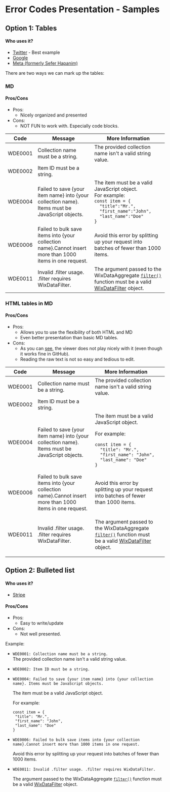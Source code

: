 # Error Codes Presentation - Samples

## Option 1: Tables

#### Who uses it?
* [Twitter](https://developer.twitter.com/ja/docs/basics/response-codes) - Best example
* [Google](https://developers.google.com/maps/documentation/javascript/error-messages)
* [Meta (formerly Sefer Hapanim)](https://developers.facebook.com/docs/marketing-api/error-reference/)

There are two ways we can mark up the tables:

### MD

#### Pros/Cons
* Pros:
    * Nicely organized and presented
* Cons:
    * NOT FUN to work with. Especially code blocks.

| Code    |Message                                                             | More Information |
|---------|--------------------------------------------------------------------|-------------|
| WDE0001 | Collection name must be a string.| The provided collection name isn't a valid string value.|
| WDE0002 | Item ID must be a string.|             |
| WDE0004 | Failed to save {your item name} into {your collection name}. Items must be JavaScript objects.| The item must be a valid JavaScript object. <br>For example: <br>`const item = {`<br>`  "title":"Mr.",`<br>`  "first_name":"John",`<br>`  "last_name":"Doe"`<br>`}`|
| WDE0006 | Failed to bulk save items into {your collection name}.Cannot insert more than 1000 items in one request.| Avoid this error by splitting up your request into batches of fewer than 1000 items.|
|WDE0011| Invalid .filter usage. .filter requires WixDataFilter.| The argument passed to the WixDataAggregate [`filter()`](https://www.wix.com/velo/reference/wix-data/wixdataaggregate/filter) function must be a valid [WixDataFilter](https://www.wix.com/velo/reference/wix-data/wixdatafilter) object.|

### HTML tables in MD

#### Pros/Cons
* Pros:
  * Allows you to use the flexibility of both HTML and MD
  * Even better presentation than basic MD tables.
* Cons:
  * As you can [see](https://www.wix.com/velo/reference/wix-data/error-codes?branch=error-codes-test), the viewer does not play nicely with it (even though it works fine in GitHub).
  * Reading the raw text is not so easy and tedious to edit.

<table>
<thead>
<tr>
<th>Code</th>
<th>Message</th>
<th>More Information</th>
<th></th>
</tr>
</thead>
<tbody>
<tr>
<td>WDE0001</td>
<td>Collection name must be a string.</td>
<td>The provided collection name isn't a valid string value.</td>
<td></td>
</tr>
<tr>
<td>WDE0002</td>
<td>Item ID must be a string.</td>
<td></td>
<td></td>
</tr>
<tr>
<td>WDE0004</td>
<td>Failed to save {your item name} into {your collection name}. Items must be JavaScript objects.</td>
<td>
The item must be a valid JavaScript object.
    
For example:
      
```JS
const item = {
  "title": "Mr.",
  "first_name": "John",
  "last_name": "Doe"
} 
```
  
</td>
<td></td>
</tr>
<tr>
<td>WDE0006</td>
<td>Failed to bulk save items into {your collection name}.Cannot insert more than 1000 items in one request.</td>
<td>Avoid this error by splitting up your request into batches of fewer than 1000 items.</td>
<td></td>
</tr>
<tr>
<td>WDE0011</td>
<td>Invalid .filter usage. .filter requires WixDataFilter.</td>
<td>

The argument passed to the WixDataAggregate [`filter()`](https://www.wix.com/velo/reference/wix-data/wixdataaggregate/filter) function must be a valid [WixDataFilter](https://www.wix.com/velo/reference/wix-data/wixdatafilter) object.
  
</td>
<td></td>
</tr>
</tbody>
</table>

## Option 2: Bulleted list

#### Who uses it?
* [Stripe](https://stripe.com/docs/error-codes)

#### Pros/Cons
* Pros:
    * Easy to write/update
* Cons:
    * Not well presented.

Example:

* `WDE0001: Collection name must be a string.`  
   The provided collection name isn't a valid string value.
* `WDE0002: Item ID must be a string.` 
* `WDE0004: Failed to save {your item name} into {your collection name}. Items must be JavaScript objects.`
   
   The item must be a valid JavaScript object.

   For example:
   
   ```JS
   const item = {
    "title": "Mr.",
    "first_name": "John",
    "last_name": "Doe"
   }
   ```
* `WDE0006: Failed to bulk save items into {your collection name}.Cannot insert more than 1000 items in one request.`

   Avoid this error by splitting up your request into batches of fewer than 1000 items.
* `WDE0011: Invalid .filter usage. .filter requires WixDataFilter.`
   
   The argument passed to the WixDataAggregate [`filter()`](https://www.wix.com/velo/reference/wix-data/wixdataaggregate/filter) function must be a valid [WixDataFilter](https://www.wix.com/velo/reference/wix-data/wixdatafilter) object.
